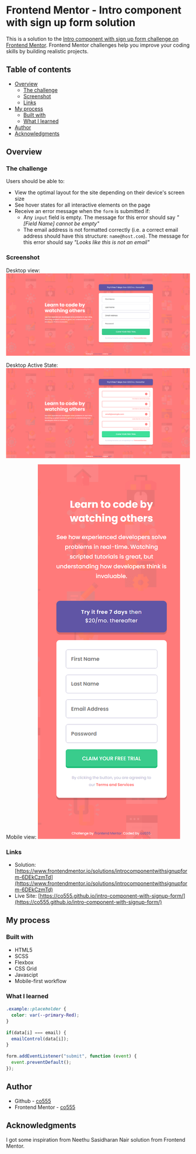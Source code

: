 # Frontend Mentor - Intro component with sign up form solution

This is a solution to the [Intro component with sign up form challenge on Frontend Mentor](https://www.frontendmentor.io/challenges/intro-component-with-signup-form-5cf91bd49edda32581d28fd1). Frontend Mentor challenges help you improve your coding skills by building realistic projects. 

## Table of contents

- [Overview](#overview)
  - [The challenge](#the-challenge)
  - [Screenshot](#screenshot)
  - [Links](#links)
- [My process](#my-process)
  - [Built with](#built-with)
  - [What I learned](#what-i-learned)
- [Author](#author)
- [Acknowledgments](#acknowledgments)

## Overview

### The challenge

Users should be able to:

- View the optimal layout for the site depending on their device's screen size
- See hover states for all interactive elements on the page
- Receive an error message when the `form` is submitted if:
  - Any `input` field is empty. The message for this error should say *"[Field Name] cannot be empty"*
  - The email address is not formatted correctly (i.e. a correct email address should have this structure: `name@host.com`). The message for this error should say *"Looks like this is not an email"*

### Screenshot

Desktop view:
![](./design/co555_intro-component-with-signup-form_Desktop.png)

Desktop Active State:
![](./design/co555_intro-component-with-signup-form_Active-Desktop.png)

Mobile view:
![](./design/co555_intro-component-with-signup-form_Mobile.png)



### Links

- Solution: [https://www.frontendmentor.io/solutions/introcomponentwithsignupform-6DEkCzmTd](https://www.frontendmentor.io/solutions/introcomponentwithsignupform-6DEkCzmTd)
- Live Site: [https://co555.github.io/intro-component-with-signup-form/](https://co555.github.io/intro-component-with-signup-form/)


## My process

### Built with

- HTML5
- SCSS
- Flexbox
- CSS Grid
- Javascipt
- Mobile-first workflow

### What I learned

```css
.example::placeholder {
  color: var(--primary-Red);
}
```
```js
if(data[i] === email) {
  emailControl(data[i]);
}
```
```js
form.addEventListener("submit", function (event) {
  event.preventDefault();
});
```

## Author

- Github - [co555](https://github.com/co555)
- Frontend Mentor - [co555](https://www.frontendmentor.io/profile/co555)

## Acknowledgments

I got some inspiration from Neethu Sasidharan Nair solution from Frontend Mentor.


